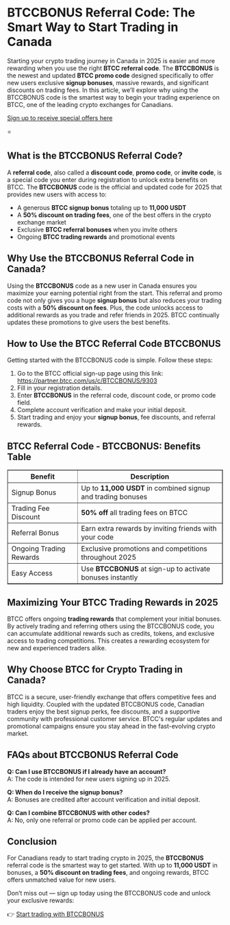 
<h1>BTCCBONUS Referral Code: The Smart Way to Start Trading in Canada</h1>

<p>
Starting your crypto trading journey in Canada in 2025 is easier and more rewarding when you use the right <strong>BTCC referral code</strong>. The <strong>BTCCBONUS</strong> is the newest and updated <strong>BTCC promo code</strong> designed specifically to offer new users exclusive <strong>signup bonuses</strong>, massive rewards, and significant discounts on trading fees. In this article, we’ll explore why using the BTCCBONUS code is the smartest way to begin your trading experience on BTCC, one of the leading crypto exchanges for Canadians.
</p>
<p><a href="https://partner.btcc.com/us/c/BTCCBONUS/9303" target="_blank">Sign up to receive special offers here</a></p

<img src="https://images.mirror-media.xyz/publication-images/Poz8BlB9BgSoA-3eFI7xG.png?height=500&amp;width=1000" decoding="async" data-nimg="fill" class="css-xah9so" style="position: absolute; inset: 0px; box-sizing: border-box; padding: 0px; border: none; margin: auto; display: block; width: 0px; height: 0px; min-width: 100%; max-width: 100%; min-height: 100%; max-height: 100%;">⭐ 
<h2>What is the BTCCBONUS Referral Code?</h2>
<p>
A <strong>referral code</strong>, also called a <strong>discount code</strong>, <strong>promo code</strong>, or <strong>invite code</strong>, is a special code you enter during registration to unlock extra benefits on BTCC. The <strong>BTCCBONUS</strong> code is the official and updated code for 2025 that provides new users with access to:
</p>
<ul>
<li>A generous <strong>BTCC signup bonus</strong> totaling up to <strong>11,000 USDT</strong></li>
<li>A <strong>50% discount on trading fees</strong>, one of the best offers in the crypto exchange market</li>
<li>Exclusive <strong>BTCC referral bonuses</strong> when you invite others</li>
<li>Ongoing <strong>BTCC trading rewards</strong> and promotional events</li>
</ul>

<h2>Why Use the BTCCBONUS Referral Code in Canada?</h2>
<p>
Using the <strong>BTCCBONUS</strong> code as a new user in Canada ensures you maximize your earning potential right from the start. This referral and promo code not only gives you a huge <strong>signup bonus</strong> but also reduces your trading costs with a <strong>50% discount on fees</strong>. Plus, the code unlocks access to additional rewards as you trade and refer friends in 2025. BTCC continually updates these promotions to give users the best benefits.
</p>

<h2>How to Use the BTCC Referral Code BTCCBONUS</h2>
<p>
Getting started with the BTCCBONUS code is simple. Follow these steps:
</p>
<ol>
<li>Go to the BTCC official sign-up page using this link:<br />
<a href="https://partner.btcc.com/us/c/BTCCBONUS/9303" target="_blank" rel="noopener noreferrer">https://partner.btcc.com/us/c/BTCCBONUS/9303</a></li>
<li>Fill in your registration details.</li>
<li>Enter <strong>BTCCBONUS</strong> in the referral code, discount code, or promo code field.</li>
<li>Complete account verification and make your initial deposit.</li>
<li>Start trading and enjoy your <strong>signup bonus</strong>, fee discounts, and referral rewards.</li>
</ol>

<h2>BTCC Referral Code - BTCCBONUS: Benefits Table</h2>
<table border="1" cellpadding="8" cellspacing="0" style="border-collapse: collapse; width: 100%;">
<thead>
<tr>
<th>Benefit</th>
<th>Description</th>
</tr>
</thead>
<tbody>
<tr>
<td>Signup Bonus</td>
<td>Up to <strong>11,000 USDT</strong> in combined signup and trading bonuses</td>
</tr>
<tr>
<td>Trading Fee Discount</td>
<td><strong>50% off</strong> all trading fees on BTCC</td>
</tr>
<tr>
<td>Referral Bonus</td>
<td>Earn extra rewards by inviting friends with your code</td>
</tr>
<tr>
<td>Ongoing Trading Rewards</td>
<td>Exclusive promotions and competitions throughout 2025</td>
</tr>
<tr>
<td>Easy Access</td>
<td>Use <strong>BTCCBONUS</strong> at sign-up to activate bonuses instantly</td>
</tr>
</tbody>
</table>

<h2>Maximizing Your BTCC Trading Rewards in 2025</h2>
<p>
BTCC offers ongoing <strong>trading rewards</strong> that complement your initial bonuses. By actively trading and referring others using the BTCCBONUS code, you can accumulate additional rewards such as credits, tokens, and exclusive access to trading competitions. This creates a rewarding ecosystem for new and experienced traders alike.
</p>

<h2>Why Choose BTCC for Crypto Trading in Canada?</h2>
<p>
BTCC is a secure, user-friendly exchange that offers competitive fees and high liquidity. Coupled with the updated BTCCBONUS code, Canadian traders enjoy the best signup perks, fee discounts, and a supportive community with professional customer service. BTCC's regular updates and promotional campaigns ensure you stay ahead in the fast-evolving crypto market.
</p>

<h2>FAQs about BTCCBONUS Referral Code</h2>
<p><strong>Q: Can I use BTCCBONUS if I already have an account?</strong><br />
A: The code is intended for new users signing up in 2025.</p>
<p><strong>Q: When do I receive the signup bonus?</strong><br />
A: Bonuses are credited after account verification and initial deposit.</p>
<p><strong>Q: Can I combine BTCCBONUS with other codes?</strong><br />
A: No, only one referral or promo code can be applied per account.</p>

<h2>Conclusion</h2>
<p>
For Canadians ready to start trading crypto in 2025, the <strong>BTCCBONUS</strong> referral code is the smartest way to get started. With up to <strong>11,000 USDT</strong> in bonuses, a <strong>50% discount on trading fees</strong>, and ongoing rewards, BTCC offers unmatched value for new users.
</p>
<p>
Don’t miss out — sign up today using the BTCCBONUS code and unlock your exclusive rewards:
</p>
<p>
👉 <a href="https://partner.btcc.com/us/c/BTCCBONUS/9303" target="_blank" rel="noopener noreferrer">Start trading with BTCCBONUS</a>
</p>

</body>
</html>
